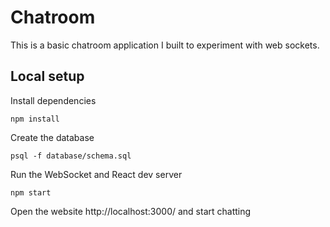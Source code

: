 # Chatroom

This is a basic chatroom application I built to experiment with web sockets.

## Local setup

Install dependencies

```
npm install
```

Create the database

```
psql -f database/schema.sql
```

Run the WebSocket and React dev server

```
npm start
```

Open the website http://localhost:3000/ and start chatting